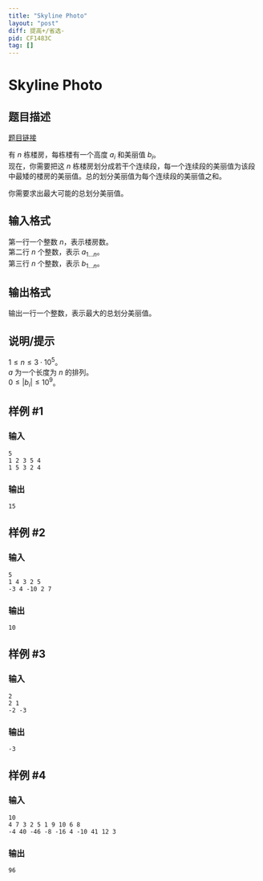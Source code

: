 ```yaml
---
title: "Skyline Photo"
layout: "post"
diff: 提高+/省选-
pid: CF1483C
tag: []
---
```


# Skyline Photo

## 题目描述

[题目链接](https://www.luogu.com.cn/problem/CF1483C)

有 $n$ 栋楼房，每栋楼有一个高度 $a_i$ 和美丽值 $b_i$。  
现在，你需要把这 $n$ 栋楼房划分成若干个连续段，每一个连续段的美丽值为该段中最矮的楼房的美丽值。总的划分美丽值为每个连续段的美丽值之和。

你需要求出最大可能的总划分美丽值。

## 输入格式

第一行一个整数 $n$，表示楼房数。  
第二行 $n$ 个整数，表示 $a_{1\dots n}$。  
第三行 $n$ 个整数，表示 $b_{1\dots n}$。

## 输出格式

输出一行一个整数，表示最大的总划分美丽值。

## 说明/提示

$1 \le n \le 3\cdot 10^5$。  
$a$ 为一个长度为 $n$ 的排列。  
$0 \le |b_i| \le 10^9$。

## 样例 #1

### 输入

```
5
1 2 3 5 4
1 5 3 2 4
```

### 输出

```
15
```

## 样例 #2

### 输入

```
5
1 4 3 2 5
-3 4 -10 2 7
```

### 输出

```
10
```

## 样例 #3

### 输入

```
2
2 1
-2 -3
```

### 输出

```
-3
```

## 样例 #4

### 输入

```
10
4 7 3 2 5 1 9 10 6 8
-4 40 -46 -8 -16 4 -10 41 12 3
```

### 输出

```
96
```

